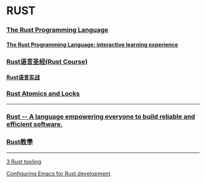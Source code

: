 # RUST

### [The Rust Programming Language](https://doc.rust-lang.org/book/)

#### [The Rust Programming Language: interactive learning experience](https://rust-book.cs.brown.edu/)

### [Rust语言圣经(Rust Course)](https://course.rs/)

#### [Rust语言实战](https://zh.practice.rs)

### [Rust Atomics and Locks](https://marabos.nl/atomics/)

---
### [Rust -- A language empowering everyone to build reliable and efficient software.](https://www.rust-lang.org/)

### [Rust教學](https://tw511.com/2/28/1043.html)

---
[3 Rust tooling](https://livebook.manning.com/book/code-like-a-pro-in-rust/chapter-3/v-10/)

[Configuring Emacs for Rust development](https://robert.kra.hn/posts/rust-emacs-setup/)



